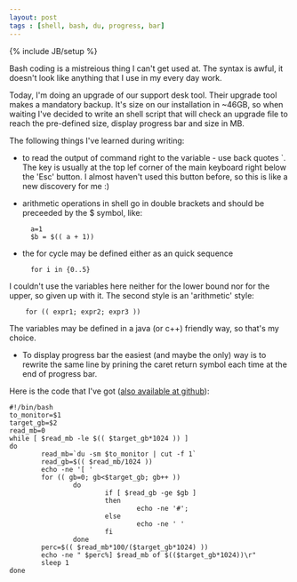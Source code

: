 ```yaml
---
layout: post
tags : [shell, bash, du, progress, bar]
---
```

{% include JB/setup %}

Bash coding is a mistreious thing I can't get used at. The syntax is awful, it doesn't look like anything that I use in my every day work.

Today, I'm doing an upgrade of our support desk tool. Their upgrade tool makes a mandatory backup. It's size on our installation in ~46GB, so when waiting I've decided to write an shell script that will check an upgrade file to reach the pre-defined size, display progress bar and size in MB.

The following things I've learned during writing:

* to read the output of command right to the variable - use back quotes \`. The key is usually at the top lef corner of the main keyboard right below the 'Esc' button. I almost haven't used this button before, so this is like a new discovery for me :)

* arithmetic operations in shell go in double brackets and should be preceeded by the $ symbol, like:
	
		a=1
		$b = $(( a + 1))

* the for cycle may be defined either as an quick sequence

		for i in {0..5}

I couldn't use the variables here neither for the lower bound nor for the upper, so given up with it. The second style is an 'arithmetic' style:

		for (( expr1; expr2; expr3 ))

The variables may be defined in a java (or c++) friendly way, so that's my choice.

* To display progress bar the easiest (and maybe the only) way is to rewrite the same line by prining the caret return symbol each time at the end of progress bar.

Here is the code that I've got ([also available at github](https://github.com/vitalidze/shell-scripts/blob/master/monitor_progress.sh)):

	#!/bin/bash
	to_monitor=$1
	target_gb=$2
	read_mb=0
	while [ $read_mb -le $(( $target_gb*1024 )) ]
	do
	        read_mb=`du -sm $to_monitor | cut -f 1`
	        read_gb=$(( $read_mb/1024 ))
	        echo -ne '[ '
	        for (( gb=0; gb<$target_gb; gb++ ))
                	do
                        	if [ $read_gb -ge $gb ]
                        	then
	                                echo -ne '#';
                        	else
	                                echo -ne ' '
                        	fi
                	done
        	perc=$(( $read_mb*100/($target_gb*1024) ))
        	echo -ne " $perc%] $read_mb of $(($target_gb*1024))\r"
        	sleep 1
	done